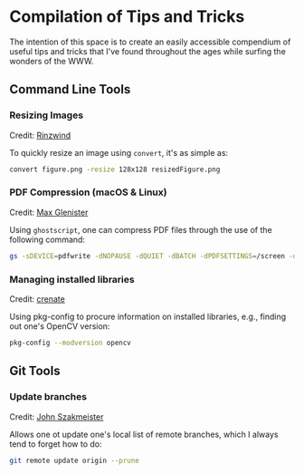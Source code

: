 # Compilation of Tips and Tricks

The intention of this space is to create an easily accessible compendium of useful tips and tricks that I've found throughout the ages while surfing the wonders of the WWW. 







## Command Line Tools

### Resizing Images
Credit: [Rinzwind](https://askubuntu.com/questions/271776/how-to-resize-an-image-through-the-terminal)

To quickly resize an image using ```convert```, it's as simple as:

```bash
convert figure.png -resize 128x128 resizedFigure.png
``` 

### PDF Compression (macOS & Linux)
Credit: [Max Glenister](https://blog.omgmog.net/post/compressing-pdf-from-your-mac-or-linux-terminal-with-ghostscript/)

Using `ghostscript`, one can compress PDF files through the use of the following command:

```bash
gs -sDEVICE=pdfwrite -dNOPAUSE -dQUIET -dBATCH -dPDFSETTINGS=/screen -dCompatibilityLevel=1.4 -sOutputFile=output.pdf input.pdf
```

### Managing installed libraries
Credit: [crenate](https://stackoverflow.com/questions/8804064/find-opencv-version-installed-on-ubuntu)

Using pkg-config to procure information on installed libraries, e.g., finding out one's OpenCV version:

```bash
pkg-config --modversion opencv
```


## Git Tools

### Update branches
Credit: [John Szakmeister](https://stackoverflow.com/questions/20106712/what-are-the-differences-between-git-remote-prune-git-prune-git-fetch-prune)

Allows one ot update one's local list of remote branches, which I always tend to forget how to do:

```bash
git remote update origin --prune
```


